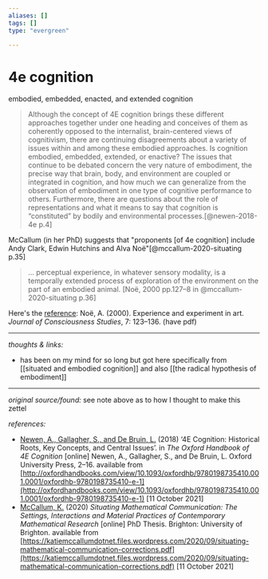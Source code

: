 ```yaml
---
aliases: []
tags: []
type: "evergreen"

---
```


# 4e cognition

embodied, embedded, enacted, and extended cognition

> Although the concept of 4E cognition brings these different approaches together under one heading and conceives of them as coherently opposed to the internalist, brain-centered views of cognitivism, there are continuing disagreements about a variety of issues within and among these embodied approaches. Is cognition embodied, embedded, extended, or enactive? The issues that continue to be debated concern the very nature of embodiment, the precise way that brain, body, and environment are coupled or integrated in cognition, and how much we can generalize from the observation of embodiment in one type of cognitive performance to others. Furthermore, there are questions about the role of representations and what it means to say that cognition is “constituted” by bodily and environmental processes.[@newen-2018-4e p.4]


McCallum (in her PhD) suggests that "proponents [of 4e cognition] include Andy Clark, Edwin Hutchins and Alva Noë"[@mccallum-2020-situating p.35]

> ... perceptual experience, in whatever sensory modality, is a temporally extended process of exploration of the environment on the part of an embodied animal. [Noë, 2000 pp.127–8 in @mccallum-2020-situating p.36]

 Here's the [reference](x-devonthink-item://3CB1F8DA-2E82-496B-B08F-D9395A391C9F): Noë, A. (2000). Experience and experiment in art. _Journal of Consciousness Studies_, 7: 123–136. (have pdf) 

---

_thoughts & links:_

- has been on my mind for so long but got here specifically from [[situated and embodied cognition]] and also [[the radical hypothesis of embodiment]]


---

_original source/found:_ see note above as to how I thought to make this zettel

_references:_ 

- [Newen, A., Gallagher, S., and De Bruin, L.](x-devonthink-item://A5E95727-6B35-4CC8-AB99-AFFD8E01A769) (2018) ‘4E Cognition: Historical Roots, Key Concepts, and Central Issues’. in _The Oxford Handbook of 4E Cognition_ [online] Newen, A., Gallagher, S., and De Bruin, L. Oxford University Press, 2–16. available from [http://oxfordhandbooks.com/view/10.1093/oxfordhb/9780198735410.001.0001/oxfordhb-9780198735410-e-1](http://oxfordhandbooks.com/view/10.1093/oxfordhb/9780198735410.001.0001/oxfordhb-9780198735410-e-1) [11 October 2021]
- [McCallum, K.](x-devonthink-item://E9BE695A-E52E-40E9-A67A-421ABE021350) (2020) _Situating Mathematical Communication: The Settings, Interactions and Material Practices of Contemporary Mathematical Research_ [online] PhD Thesis. Brighton: University of Brighton. available from [https://katiemccallumdotnet.files.wordpress.com/2020/09/situating-mathematical-communication-corrections.pdf](https://katiemccallumdotnet.files.wordpress.com/2020/09/situating-mathematical-communication-corrections.pdf) [11 October 2021]
